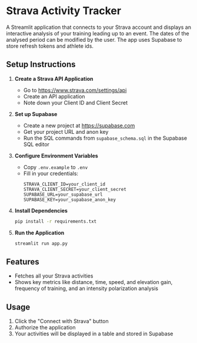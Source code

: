 # Strava Activity Tracker

A Streamlit application that connects to your Strava account and displays an interactive analysis of your training leading up to an event. The dates of the analysed period can be modified by the user. The app uses Supabase to store refresh tokens and athlete ids.

## Setup Instructions

1. **Create a Strava API Application**
   - Go to https://www.strava.com/settings/api
   - Create an API application
   - Note down your Client ID and Client Secret

2. **Set up Supabase**
   - Create a new project at https://supabase.com
   - Get your project URL and anon key
   - Run the SQL commands from `supabase_schema.sql` in the Supabase SQL editor

3. **Configure Environment Variables**
   - Copy `.env.example` to `.env`
   - Fill in your credentials:
     ```
     STRAVA_CLIENT_ID=your_client_id
     STRAVA_CLIENT_SECRET=your_client_secret
     SUPABASE_URL=your_supabase_url
     SUPABASE_KEY=your_supabase_anon_key
     ```

4. **Install Dependencies**
   ```bash
   pip install -r requirements.txt
   ```

5. **Run the Application**
   ```bash
   streamlit run app.py
   ```

## Features
- Fetches all your Strava activities
- Shows key metrics like distance, time, speed, and elevation gain, frequency of training, and an intensity polarization analysis

## Usage

1. Click the "Connect with Strava" button
2. Authorize the application
3. Your activities will be displayed in a table and stored in Supabase
